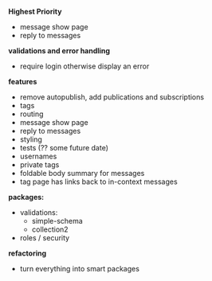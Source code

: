 **Highest Priority**
  - message show page
  - reply to messages

**validations and error handling**
- require login otherwise display an error

**features**
- remove autopublish, add publications and subscriptions
- tags
- routing
- message show page
- reply to messages
- styling
- tests (?? some future date)
- usernames
- private tags
- foldable body summary for messages
- tag page has links back to in-context messages

**packages:**
  - validations:
    - simple-schema
    - collection2
  - roles / security

**refactoring**
  - turn everything into smart packages
